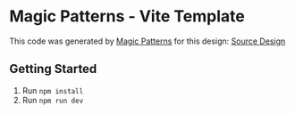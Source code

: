# Magic Patterns - Vite Template

This code was generated by [Magic Patterns](https://magicpatterns.com) for this design: [Source Design](https://www.magicpatterns.com/c/iydvz68dugsbol5yuqmbrf)

## Getting Started

1. Run `npm install`
2. Run `npm run dev`
